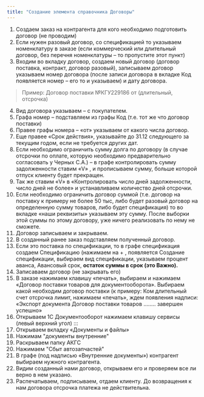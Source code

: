 ```yaml
---
title: "Создание элемента справочника Договоры"
---
```


1.  Создаем заказ на контрагента для кого необходимо подготовить договор (не проводим)  
2.  Если нужен разовый договор, со спецификацией то указываем номенклатуру в заказе (если коммерческий или длительный договор, без перечня номенклатуры – то пропустите этот пункт)
3.  Входим во вкладку договор, создаем новый договор (договор поставка, контракт, договор разовый), записываем договор указываем номер договора (после записи договора в вкладке Код появляется номер – его то и указываем) и дату договора.

> Пример: Договор поставки №КГУ229186 от (длительный, отсрочка)

4.  Вид договора указываем – с покупателем.
5.  Графа номер – подставляем из графы Код (т.е. тот же что договор поставки)
6.  Правее графы номера – «от» указываем от какого числа договор.
7.  Еще правее «Срок действия», указывайте до 31.12 следующего за текущим годом, если не требуется других дат.
8.  Если необходимо ограничить сумму долга по договору (в случае отсрочки по оплате, которую необходимо предварительно согласовать у Черных С.А.) – в графе контролировать сумму задолженности ставим «V» , и прописываем сумму, больше которой отпуск клиенту будет прекращен.
9.  Так же ставим «V» в «Контролировать число дней задолженности, число дней не более» и устанавливаем количество дней отсрочки.
10.  Если необходимо ограничить договор суммой (т.е. договор на поставку к примеру не более 50 тыс, либо будет разовый договор на определенную сумму товаров, либо будет спецификация) то во вкладке «наши реквизиты» указываем эту сумму. После выборки этой суммы по этому договору, уже ничего реализовать по нему не сможете.
11.  Договор записываем и закрываем.
12.  В созданный ранее заказ подставляем полученный договор.
13.  Если это поставка по спецификации, то в графе спецификация создаем Спецификацию (нажимаем на + , появляется Создание спецификации, выбираем вид спецификации, указываем процент аванса, Авансовый срок, **остаток суммы в срок (это Важно).** 
14.  Записаваем договор (не закрывать его)
15.  В заказе нажимаем клавишу «печать», выбираем и нажимаем «Договор поставки товаров для документооборота». Выбираем какой необходим договор поставки (к примеру: Ком длительный счет отсрочка лимит, нажимаем «печать», ждем появления надписи: «Экспорт документа Договор поставки товаров …….. завершен успешно»
16.  Открываем 1С Документооборот нажимаем клавишу сервисы (левый верхний угол) :::
17.  Открываем вкладку «Документы и файлы»
18.  Нажимам "документы внутренние"
19.  Раскрываем папку АКГС
20.  Нажимаем "Сбыт автозапчастей"
21.  В графе (под надписью «Внутренние документы») контрагент выбираем нужного контрагента.
22.  Видим созданный нами договор, открываем его и проверяем все ли верно в нем указано.
23.  Распечатываем, подписываем, отдаем клиенту. До возвращения к нам договора отсрочка платежа не действительна.